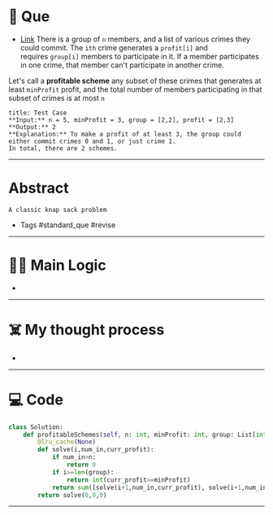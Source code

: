 # 🧩 Que
- [Link](https://leetcode.com/problems/profitable-schemes/)
There is a group of `n` members, and a list of various crimes they could commit. The `ith` crime generates a `profit[i]` and requires `group[i]` members to participate in it. If a member participates in one crime, that member can't participate in another crime.

Let's call a **profitable scheme** any subset of these crimes that generates at least `minProfit` profit, and the total number of members participating in that subset of crimes is at most `n`
```ad-question
title: Test Case
**Input:** n = 5, minProfit = 3, group = [2,2], profit = [2,3]
**Output:** 2
**Explanation:** To make a profit of at least 3, the group could either commit crimes 0 and 1, or just crime 1.
In total, there are 2 schemes.
```

---
# Abstract
```ad-abstract
A classic knap sack problem
```

- Tags #standard_que #revise 
--- 
# 🕵️‍♂️ Main Logic
- 

---
# ☠️ My thought process
- 
---

# 💻 Code
```python
class Solution:
    def profitableSchemes(self, n: int, minProfit: int, group: List[int], profit: List[int]) -> int:
        @lru_cache(None)
        def solve(i,num_in,curr_profit):
            if num_in>n:
                return 0
            if i>=len(group):
                return int(curr_profit>=minProfit)
            return sum([solve(i+1,num_in,curr_profit), solve(i+1,num_in+group[i],curr_profit+profit[i])])
        return solve(0,0,0)
```
---
